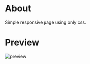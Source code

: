 # About

Simple responsive page using only css.

# Preview

<img src="preview/preview.gif" alt="preview">
